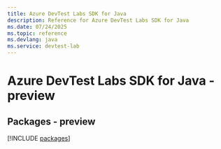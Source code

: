 ```yaml
---
title: Azure DevTest Labs SDK for Java
description: Reference for Azure DevTest Labs SDK for Java
ms.date: 07/24/2025
ms.topic: reference
ms.devlang: java
ms.service: devtest-lab
---
```

# Azure DevTest Labs SDK for Java - preview
## Packages - preview
[!INCLUDE [packages](devtest-labs-index.md)]